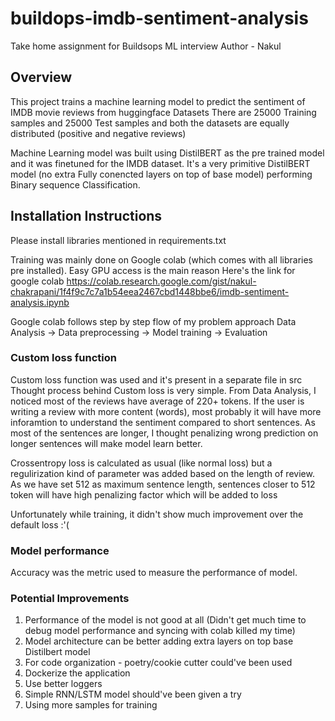 # buildops-imdb-sentiment-analysis
Take home assignment for Buildsops ML interview
Author - Nakul

## Overview 
This project trains a machine learning model to predict the sentiment of IMDB movie reviews from huggingface Datasets
There are 25000 Training samples and 25000 Test samples and both the datasets are equally distributed (positive and negative reviews)

Machine Learning model was built using DistilBERT as the pre trained model and it was finetuned for the IMDB dataset. 
It's a very primitive DistilBERT model (no extra Fully conencted layers on top of base model) performing Binary sequence Classification.


## Installation Instructions
Please install libraries mentioned in requirements.txt

Training was mainly done on Google colab (which comes with all libraries pre installed). Easy GPU access is the main reason
Here's the link for google colab https://colab.research.google.com/gist/nakul-chakrapani/1f4f9c7c7a1b54eea2467cbd1448bbe6/imdb-sentiment-analysis.ipynb

Google colab follows step by step flow of my problem approach
Data Analysis -> Data preprocessing -> Model training -> Evaluation


### Custom loss function
Custom loss function was used and it's present in a separate file in src
Thought process behind Custom loss is very simple. From Data Analysis, I noticed most of the reviews have average of 220+ tokens. 
If the user is writing a review with more content (words), most probably it will have more inforamtion to understand the sentiment compared to short sentences. 
As most of the sentences are longer, I thought penalizing wrong prediction on longer sentences will make model learn better.

Crossentropy loss is calculated as usual (like normal loss) but a regulirization kind of parameter was added based on the length of review. 
As we have set 512 as maximum sentence length, sentences closer to 512 token will have high penalizing factor which will be added to loss

Unfortunately while training, it didn't show much improvement over the default loss :'(

### Model performance
Accuracy was the metric used to measure the performance of model. 


### Potential Improvements

1) Performance of the model is not good at all (Didn't get much time to debug model performance and syncing with colab killed my time)
2) Model architecture can be better adding extra layers on top base Distilbert model
3) For code organization - poetry/cookie cutter could've been used
4) Dockerize the application
5) Use better loggers
6) Simple RNN/LSTM model should've been given a try
7) Using more samples for training 

